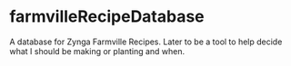 # farmvilleRecipeDatabase
A database for Zynga Farmville Recipes. Later to be a tool to help decide what I should be making or planting and when.
